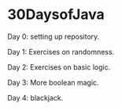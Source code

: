 30DaysofJava
===========

Day 0: setting up repository.

Day 1: Exercises on randomness.

Day 2: Exercises on basic logic.

Day 3: More boolean magic.

Day 4: blackjack.